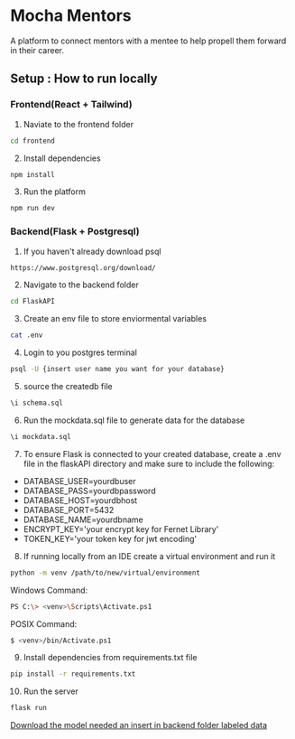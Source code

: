 # Mocha Mentors

A platform to connect mentors with a mentee to help propell them forward in their career.

## Setup : How to run locally

### Frontend(React + Tailwind)

1. Naviate to the frontend folder

```bash
cd frontend
```

2. Install dependencies

```bash
npm install
```

3. Run the platform

```bash
npm run dev
```

### Backend(Flask + Postgresql)

1. If you haven't already download psql

```bash
https://www.postgresql.org/download/
```

2. Navigate to the backend folder

```bash
cd FlaskAPI
```

3. Create an env file to store enviormental variables

```bash
cat .env
```

4. Login to you postgres terminal

```bash
psql -U {insert user name you want for your database}
```

5. source the createdb file

```bash
\i schema.sql
```

6. Run the mockdata.sql file to generate data for the database

```bash
\i mockdata.sql
```

7. To ensure Flask is connected to your created database, create a .env file in the flaskAPI directory and make sure to include the following:

- DATABASE_USER=yourdbuser
- DATABASE_PASS=yourdbpassword
- DATABASE_HOST=yourdbhost
- DATABASE_PORT=5432
- DATABASE_NAME=yourdbname
- ENCRYPT_KEY='your encrypt key for Fernet Library'
- TOKEN_KEY='your token key for jwt encoding'

8. If running locally from an IDE create a virtual environment and run it

```bash
python -m venv /path/to/new/virtual/environment
```

Windows Command:

```bash
PS C:\> <venv>\Scripts\Activate.ps1
```

POSIX Command:

```bash
$ <venv>/bin/Activate.ps1
```

9. Install dependencies from requirements.txt file

```bash
pip install -r requirements.txt
```

10. Run the server

```bash
flask run
```

[Download the model needed an insert in backend folder labeled data](https://drive.google.com/uc?export=download&id=1izlE5m5GkFMuVRm-a4BKKgg8i1Vh9gX6)
